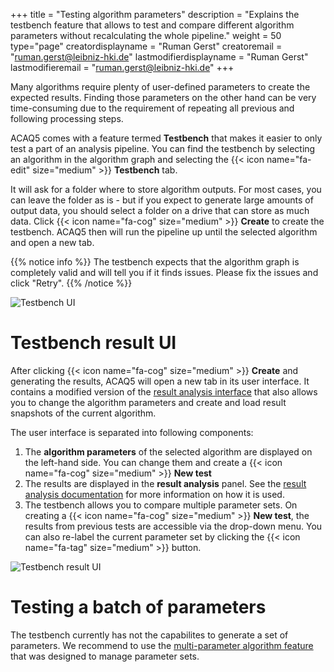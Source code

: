 +++
title = "Testing algorithm parameters"
description = "Explains the testbench feature that allows to test and compare different algorithm parameters without recalculating the whole pipeline."
weight = 50
type="page"
creatordisplayname = "Ruman Gerst"
creatoremail = "ruman.gerst@leibniz-hki.de"
lastmodifierdisplayname = "Ruman Gerst"
lastmodifieremail = "ruman.gerst@leibniz-hki.de"
+++

Many algorithms require plenty of user-defined parameters to create the expected results.
Finding those parameters on the other hand can be very time-consuming due to
the requirement of repeating all previous and following processing steps.

ACAQ5 comes with a feature termed **Testbench** that makes it easier to
only test a part of an analysis pipeline. You can find the testbench
by selecting an algorithm in the algorithm graph and selecting the {{< icon name="fa-edit" size="medium" >}} **Testbench** tab.

It will ask for a folder where to store algorithm outputs. For most cases,
you can leave the folder as is - but if you expect to generate large amounts
of output data, you should select a folder on a drive that can store as much data.
Click {{< icon name="fa-cog" size="medium" >}} **Create** to create the testbench.
ACAQ5 then will run the pipeline up until the selected algorithm and open a new tab.

{{% notice info %}}
The testbench expects that the algorithm graph is completely valid and will tell you
if it finds issues. Please fix the issues and click "Retry".
{{% /notice %}}

![Testbench UI](/img/documentation/testbench-ui.png)

# Testbench result UI

After clicking {{< icon name="fa-cog" size="medium" >}} **Create** and generating the
results, ACAQ5 will open a new tab in its user interface. It contains a modified
version of the [result analysis interface](/documentation/result-analysis) that
also allows you to change the algorithm parameters and create and load result snapshots
of the current algorithm.

The user interface is separated into following components:

1. The **algorithm parameters** of the selected algorithm are displayed on the left-hand side. You can change them and create a {{< icon name="fa-cog" size="medium" >}} **New test**
2. The results are displayed in the **result analysis** panel. See the [result analysis documentation](/documentation/result-analysis) for more information on how it is used.
3. The testbench allows you to compare multiple parameter sets. On creating a {{< icon name="fa-cog" size="medium" >}} **New test**, the results from previous tests are accessible via the drop-down menu. You can also re-label the current parameter set by clicking the {{< icon name="fa-tag" size="medium" >}} button.

![Testbench result UI](/img/documentation/testbench-result-ui.png)

# Testing a batch of parameters

The testbench currently has not the capabilites to generate a set of parameters. We recommend to use the [multi-parameter algorithm feature](/documentation/standard-library/multi-parameter)
that was designed to manage parameter sets.
